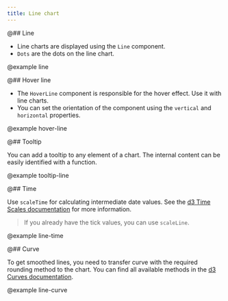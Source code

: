 ```yaml
---
title: Line chart
---
```


@## Line

- Line charts are displayed using the `Line` component.
- `Dots` are the dots on the line chart.

@example line

@## Hover line

- The `HoverLine` component is responsible for the hover effect. Use it with line charts.
- You can set the orientation of the component using the `vertical` and `horizontal` properties.

@example hover-line

@## Tooltip

You can add a tooltip to any element of a chart. The internal content can be easily identified with a function.

@example tooltip-line

@## Time

Use `scaleTime` for calculating intermediate date values. See the [d3 Time Scales documentation](https://github.com/d3/d3-scale#time-scales) for more information.

> If you already have the tick values, you can use `scaleLine`.

@example line-time

@## Curve

To get smoothed lines, you need to transfer curve with the required rounding method to the chart. You can find all available methods in the [d3 Curves documentation](https://github.com/d3/d3-shape#curves).

@example line-curve
